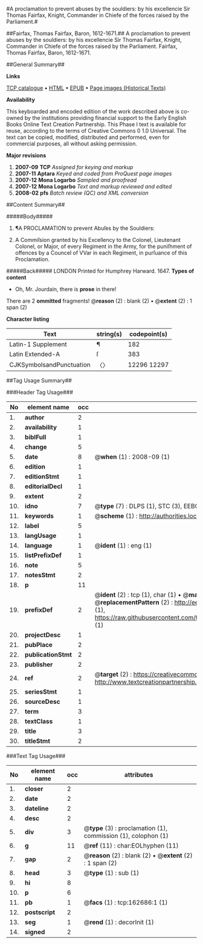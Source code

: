 #A proclamation to prevent abuses by the souldiers: by his excellencie Sir Thomas Fairfax, Knight, Commander in Chiefe of the forces raised by the Parliament.#

##Fairfax, Thomas Fairfax, Baron, 1612-1671.##
A proclamation to prevent abuses by the souldiers: by his excellencie Sir Thomas Fairfax, Knight, Commander in Chiefe of the forces raised by the Parliament.
Fairfax, Thomas Fairfax, Baron, 1612-1671.

##General Summary##

**Links**

[TCP catalogue](http://www.ota.ox.ac.uk/tcp/)  • 
[HTML](http://tei.it.ox.ac.uk/tcp/Texts-HTML/free/A84/A84925.html)  • 
[EPUB](http://tei.it.ox.ac.uk/tcp/Texts-EPUB/free/A84/A84925.epub) • 
[Page images (Historical Texts)](https://data.historicaltexts.jisc.ac.uk/view?pubId=eebo-99869304e&pageId=eebo-99869304e-162686-1)

**Availability**

This keyboarded and encoded edition of the
	       work described above is co-owned by the institutions
	       providing financial support to the Early English Books
	       Online Text Creation Partnership. This Phase I text is
	       available for reuse, according to the terms of Creative
	       Commons 0 1.0 Universal. The text can be copied,
	       modified, distributed and performed, even for
	       commercial purposes, all without asking permission.

**Major revisions**

1. __2007-09__ __TCP__ *Assigned for keying and markup*
1. __2007-11__ __Aptara__ *Keyed and coded from ProQuest page images*
1. __2007-12__ __Mona Logarbo__ *Sampled and proofread*
1. __2007-12__ __Mona Logarbo__ *Text and markup reviewed and edited*
1. __2008-02__ __pfs__ *Batch review (QC) and XML conversion*

##Content Summary##

#####Body#####

1. ¶A PROCLAMATION to prevent Abuſes by the Souldiers:

1. A Commiſsion granted by his Excellency to the Colonel, Lieutenant Colonel, or Major, of
every Regiment in the Army, for the puniſhment of offences by a Councel of VVar
in each Regiment, in purſuance of this Proclamation.

#####Back#####
LONDON Printed for Humphrey Harward. 1647.
**Types of content**

  * Oh, Mr. Jourdain, there is **prose** in there!

There are 2 **ommitted** fragments! 
 @__reason__ (2) : blank (2)  •  @__extent__ (2) : 1 span (2)

**Character listing**


|Text|string(s)|codepoint(s)|
|---|---|---|
|Latin-1 Supplement|¶|182|
|Latin Extended-A|ſ|383|
|CJKSymbolsandPunctuation|〈〉|12296 12297|

##Tag Usage Summary##

###Header Tag Usage###

|No|element name|occ|attributes|
|---|---|---|---|
|1.|__author__|2||
|2.|__availability__|1||
|3.|__biblFull__|1||
|4.|__change__|5||
|5.|__date__|8| @__when__ (1) : 2008-09 (1)|
|6.|__edition__|1||
|7.|__editionStmt__|1||
|8.|__editorialDecl__|1||
|9.|__extent__|2||
|10.|__idno__|7| @__type__ (7) : DLPS (1), STC (3), EEBO-CITATION (1), PROQUEST (1), VID (1)|
|11.|__keywords__|1| @__scheme__ (1) : http://authorities.loc.gov/ (1)|
|12.|__label__|5||
|13.|__langUsage__|1||
|14.|__language__|1| @__ident__ (1) : eng (1)|
|15.|__listPrefixDef__|1||
|16.|__note__|5||
|17.|__notesStmt__|2||
|18.|__p__|11||
|19.|__prefixDef__|2| @__ident__ (2) : tcp (1), char (1)  •  @__matchPattern__ (2) : ([0-9\-]+):([0-9IVX]+) (1), (.+) (1)  •  @__replacementPattern__ (2) : http://eebo.chadwyck.com/downloadtiff?vid=$1&page=$2 (1), https://raw.githubusercontent.com/textcreationpartnership/Texts/master/tcpchars.xml#$1 (1)|
|20.|__projectDesc__|1||
|21.|__pubPlace__|2||
|22.|__publicationStmt__|2||
|23.|__publisher__|2||
|24.|__ref__|2| @__target__ (2) : https://creativecommons.org/publicdomain/zero/1.0/ (1), http://www.textcreationpartnership.org/docs/. (1)|
|25.|__seriesStmt__|1||
|26.|__sourceDesc__|1||
|27.|__term__|3||
|28.|__textClass__|1||
|29.|__title__|3||
|30.|__titleStmt__|2||


###Text Tag Usage###

|No|element name|occ|attributes|
|---|---|---|---|
|1.|__closer__|2||
|2.|__date__|2||
|3.|__dateline__|2||
|4.|__desc__|2||
|5.|__div__|3| @__type__ (3) : proclamation (1), commission (1), colophon (1)|
|6.|__g__|11| @__ref__ (11) : char:EOLhyphen (11)|
|7.|__gap__|2| @__reason__ (2) : blank (2)  •  @__extent__ (2) : 1 span (2)|
|8.|__head__|3| @__type__ (1) : sub (1)|
|9.|__hi__|8||
|10.|__p__|6||
|11.|__pb__|1| @__facs__ (1) : tcp:162686:1 (1)|
|12.|__postscript__|2||
|13.|__seg__|1| @__rend__ (1) : decorInit (1)|
|14.|__signed__|2||
